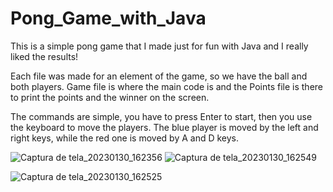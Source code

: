 # Pong_Game_with_Java

This is a simple pong game that I made just for fun with Java and I really liked the results!

Each file was made for an element of the game, so we have the ball and both players. Game file is where the main code is and the Points file is there to print the points and the winner on the screen.

The commands are simple, you have to press Enter to start, then you use the keyboard to move the players. The blue player is moved by the left and right keys, while the red one is moved by A and D keys.

![Captura de tela_20230130_162356](https://user-images.githubusercontent.com/121445600/215575539-c20cdb1a-b7cb-483e-8c12-66e07b539f33.png) ![Captura de tela_20230130_162549](https://user-images.githubusercontent.com/121445600/215575764-e12d4324-bb7b-4098-b2ab-11b0c5a42ecd.png)

![Captura de tela_20230130_162525](https://user-images.githubusercontent.com/121445600/215575783-06c8806d-557d-489a-bccc-628d5076ad4e.png)
